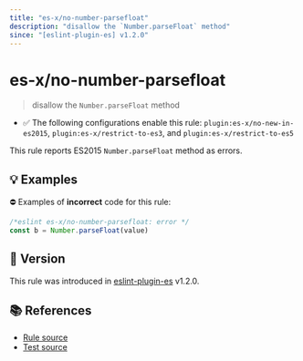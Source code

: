 ```yaml
---
title: "es-x/no-number-parsefloat"
description: "disallow the `Number.parseFloat` method"
since: "[eslint-plugin-es] v1.2.0"
---
```


# es-x/no-number-parsefloat
> disallow the `Number.parseFloat` method

- ✅ The following configurations enable this rule: `plugin:es-x/no-new-in-es2015`, `plugin:es-x/restrict-to-es3`, and `plugin:es-x/restrict-to-es5`

This rule reports ES2015 `Number.parseFloat` method as errors.

## 💡 Examples

⛔ Examples of **incorrect** code for this rule:

<eslint-playground type="bad">

```js
/*eslint es-x/no-number-parsefloat: error */
const b = Number.parseFloat(value)
```

</eslint-playground>

## 🚀 Version

This rule was introduced in [eslint-plugin-es] v1.2.0.

[eslint-plugin-es]: https://github.com/mysticatea/eslint-plugin-es

## 📚 References

- [Rule source](https://github.com/eslint-community/eslint-plugin-es-x/blob/master/lib/rules/no-number-parsefloat.js)
- [Test source](https://github.com/eslint-community/eslint-plugin-es-x/blob/master/tests/lib/rules/no-number-parsefloat.js)
